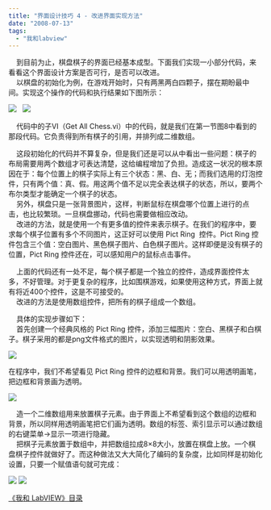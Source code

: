 ```yaml
---
title: "界面设计技巧 4 - 改进界面实现方法"
date: "2008-07-13"
tags: 
  - "我和labview"
---
```


    到目前为止，棋盘棋子的界面已经基本成型。下面我们实现一小部分代码，来看看这个界面设计方案是否可行，是否可以改进。  
    以棋盘的初始化为例，在游戏开始时，只有两黑两白四颗子，摆在期盼最中间。实现这个操作的代码和执行结果如下图所示：

![](http://byfiles.storage.msn.com/y1pJfA214C_s3EIcwofVvEAo0ddiVUcF1Q8jqbi4L-UhW4ldPdhqq-3huR6AhogBqkEZiyKZfNR7wE?PARTNER=WRITER)   ![](http://byfiles.storage.msn.com/y1ppNkWhdyhSFU2IzR6a5xhW_CqiXQi9PbqwHgQFn2vJimXRyMDiw6oQVxYKAUvvqkHpO7Oou7Wjd4?PARTNER=WRITER)

    代码中的子VI（Get All Chess.vi）中的代码，就是我们在第一节图8中看到的那段代码。它负责得到所有棋子的引用，并排列成二维数组。

    这段初始化的代码并不算复杂，但是我们还是可以从中看出一些问题：棋子的布局需要用两个数组才可表达清楚，这给编程增加了负担。造成这一状况的根本原因在于：每个位置上的棋子实际上有三个状态：黑、白、无；而我们选用的灯泡控件，只有两个值：真、假。用这两个值不足以完全表达棋子的状态，所以，要两个布尔类型才能确定一个棋子的状态。  
    另外，棋盘只是一张背景图片，这样，判断鼠标在棋盘哪个位置上进行的点击，也比较繁琐。一旦棋盘挪动，代码也需要做相应改动。  
    改进的方法，就是使用一个有更多值的控件来表示棋子。在我们的程序中，要求每个棋子位置有多个不同图片，这正好可以使用 Pict Ring  控件。Pict Ring 控件包含三个值：空白图片、黑色棋子图片、白色棋子图片。这样即便是没有棋子的位置，Pict Ring 控件还在，可以感知用户的鼠标点击事件。

    上面的代码还有一处不足，每个棋子都是一个独立的控件，造成界面控件太多，不好管理。对于更复杂的程序，比如围棋游戏，如果使用这种方式，界面上就有将近400个控件，这是不可接受的。  
    改进的方法是使用数组控件，把所有的棋子组成一个数组。

    具体的实现步骤如下：  
    首先创建一个经典风格的 Pict Ring 控件，添加三幅图片：空白、黑棋子和白棋子。棋子采用的都是png文件格式的图片，以实现透明和阴影效果。

![](http://byfiles.storage.msn.com/y1pKNO09aNm5dcpbdXKrEqddVfkhSdSe_9lInoG8OYr_9o4UXAj5PCaP4z73aXkUILelSJx41HHjmg?PARTNER=WRITER)

在程序中，我们不希望看见 Pict Ring 控件的边框和背景。我们可以用透明画笔，把边框和背景画为透明。

![](http://byfiles.storage.msn.com/y1p1Gw9NJi8kozXPDDyOL7wXlcUaFe0TtfZwgRuCPhSZiwo1g11G3uivKsxchrBFDzmxCt2jLaiCSs?PARTNER=WRITER)

    造一个二维数组用来放置棋子元素。由于界面上不希望看到这个数组的边框和背景，所以同样用透明画笔把它们画为透明。数组的标签、索引显示可以通过数组的右键菜单->显示一项进行隐藏。  
    把棋子元素放置于数组中，并把数组拉成8×8大小，放置在棋盘上放。一个棋盘棋子控件就做好了。而这种做法又大大简化了编码的复杂度，比如同样是初始化设置，只要一个赋值语句就可完成：

![](http://byfiles.storage.msn.com/y1p1sWoBFvgPgQn7CgolhatdnFmZSL6ZTXTsfU_FxJN5zC4rDF1_CRW-OEWCQ2YFKxUUhk3guVbpv4?PARTNER=WRITER) ![](http://byfiles.storage.msn.com/y1phwbp8FnLMArj2_mK_LXkR8xgBQWqfGj4BwkKMQUMOqtSb_BJnAmHhYnQfz6f8gRIHO2RdxcUj14?PARTNER=WRITER)

[《我和 LabVIEW》目录](http://ruanqizhen.spaces.live.com/mmm2008-05-17_13.22/mmm2007-10-25_18.59/mmm2007-07-26_17.23/mmm2007-07-26_17.23/mmm2007-07-26_17.23/Blog/cns!1pU-rgQVTuuWM1TX8W8PfmDA!1073.entry)
